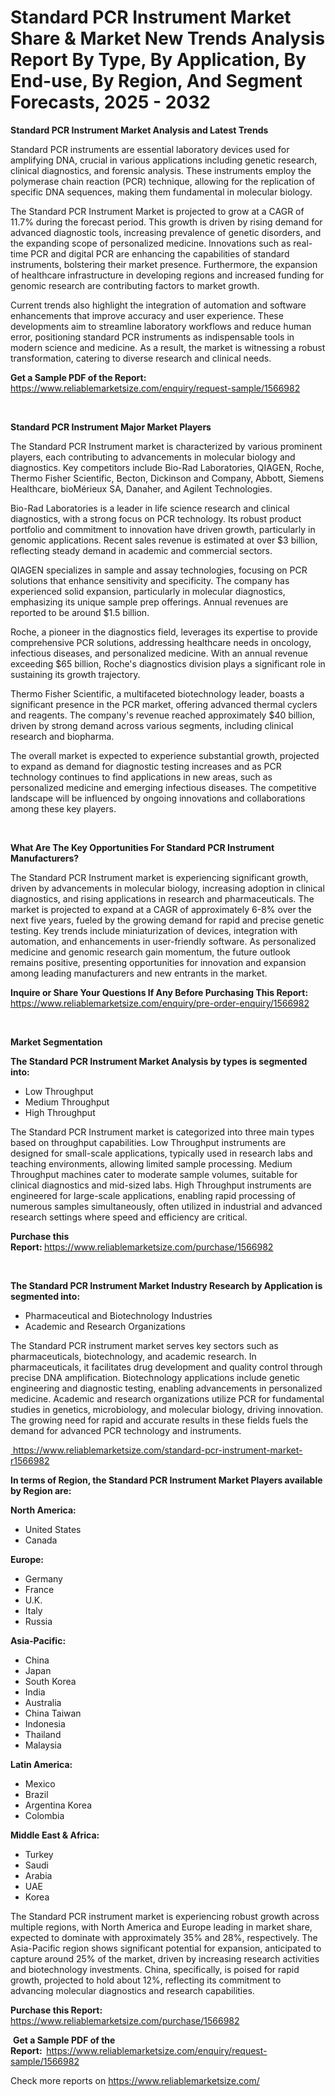 <p><h1>Standard PCR Instrument Market Share & Market New Trends Analysis Report By Type, By Application, By End-use, By Region, And Segment Forecasts, 2025 - 2032</h1></p><p><strong>Standard PCR Instrument Market Analysis and Latest Trends</strong></p>
<p><p>Standard PCR instruments are essential laboratory devices used for amplifying DNA, crucial in various applications including genetic research, clinical diagnostics, and forensic analysis. These instruments employ the polymerase chain reaction (PCR) technique, allowing for the replication of specific DNA sequences, making them fundamental in molecular biology.</p><p>The Standard PCR Instrument Market is projected to grow at a CAGR of 11.7% during the forecast period. This growth is driven by rising demand for advanced diagnostic tools, increasing prevalence of genetic disorders, and the expanding scope of personalized medicine. Innovations such as real-time PCR and digital PCR are enhancing the capabilities of standard instruments, bolstering their market presence. Furthermore, the expansion of healthcare infrastructure in developing regions and increased funding for genomic research are contributing factors to market growth.</p><p>Current trends also highlight the integration of automation and software enhancements that improve accuracy and user experience. These developments aim to streamline laboratory workflows and reduce human error, positioning standard PCR instruments as indispensable tools in modern science and medicine. As a result, the market is witnessing a robust transformation, catering to diverse research and clinical needs.</p></p>
<p><strong>Get a Sample PDF of the Report:&nbsp;</strong> <a href="https://www.reliablemarketsize.com/enquiry/request-sample/1566982?utm_campaign=3220&utm_medium=2&utm_source=Github&utm_content=ia&utm_term=22032025&utm_id=standard-pcr-instrument">https://www.reliablemarketsize.com/enquiry/request-sample/1566982</a></p>
<p>&nbsp;</p>
<p><strong>Standard PCR Instrument Major Market Players</strong></p>
<p><p>The Standard PCR Instrument market is characterized by various prominent players, each contributing to advancements in molecular biology and diagnostics. Key competitors include Bio-Rad Laboratories, QIAGEN, Roche, Thermo Fisher Scientific, Becton, Dickinson and Company, Abbott, Siemens Healthcare, bioMérieux SA, Danaher, and Agilent Technologies.</p><p>Bio-Rad Laboratories is a leader in life science research and clinical diagnostics, with a strong focus on PCR technology. Its robust product portfolio and commitment to innovation have driven growth, particularly in genomic applications. Recent sales revenue is estimated at over $3 billion, reflecting steady demand in academic and commercial sectors.</p><p>QIAGEN specializes in sample and assay technologies, focusing on PCR solutions that enhance sensitivity and specificity. The company has experienced solid expansion, particularly in molecular diagnostics, emphasizing its unique sample prep offerings. Annual revenues are reported to be around $1.5 billion.</p><p>Roche, a pioneer in the diagnostics field, leverages its expertise to provide comprehensive PCR solutions, addressing healthcare needs in oncology, infectious diseases, and personalized medicine. With an annual revenue exceeding $65 billion, Roche's diagnostics division plays a significant role in sustaining its growth trajectory.</p><p>Thermo Fisher Scientific, a multifaceted biotechnology leader, boasts a significant presence in the PCR market, offering advanced thermal cyclers and reagents. The company's revenue reached approximately $40 billion, driven by strong demand across various segments, including clinical research and biopharma.</p><p>The overall market is expected to experience substantial growth, projected to expand as demand for diagnostic testing increases and as PCR technology continues to find applications in new areas, such as personalized medicine and emerging infectious diseases. The competitive landscape will be influenced by ongoing innovations and collaborations among these key players.</p></p>
<p>&nbsp;</p>
<p><strong>What Are The Key Opportunities For Standard PCR Instrument Manufacturers?</strong></p>
<p><p>The Standard PCR Instrument market is experiencing significant growth, driven by advancements in molecular biology, increasing adoption in clinical diagnostics, and rising applications in research and pharmaceuticals. The market is projected to expand at a CAGR of approximately 6-8% over the next five years, fueled by the growing demand for rapid and precise genetic testing. Key trends include miniaturization of devices, integration with automation, and enhancements in user-friendly software. As personalized medicine and genomic research gain momentum, the future outlook remains positive, presenting opportunities for innovation and expansion among leading manufacturers and new entrants in the market.</p></p>
<p><strong>Inquire or Share Your Questions If Any Before Purchasing This Report:</strong> <a href="https://www.reliablemarketsize.com/enquiry/pre-order-enquiry/1566982?utm_campaign=3220&utm_medium=2&utm_source=Github&utm_content=ia&utm_term=22032025&utm_id=standard-pcr-instrument">https://www.reliablemarketsize.com/enquiry/pre-order-enquiry/1566982</a></p>
<p>&nbsp;</p>
<p><strong>Market Segmentation</strong></p>
<p><strong>The Standard PCR Instrument Market Analysis by types is segmented into:</strong></p>
<p><ul><li>Low Throughput</li><li>Medium Throughput</li><li>High Throughput</li></ul></p>
<p><p>The Standard PCR Instrument market is categorized into three main types based on throughput capabilities. Low Throughput instruments are designed for small-scale applications, typically used in research labs and teaching environments, allowing limited sample processing. Medium Throughput machines cater to moderate sample volumes, suitable for clinical diagnostics and mid-sized labs. High Throughput instruments are engineered for large-scale applications, enabling rapid processing of numerous samples simultaneously, often utilized in industrial and advanced research settings where speed and efficiency are critical.</p></p>
<p><strong>Purchase this Report:&nbsp;</strong><a href="https://www.reliablemarketsize.com/purchase/1566982?utm_campaign=3220&utm_medium=2&utm_source=Github&utm_content=ia&utm_term=22032025&utm_id=standard-pcr-instrument">https://www.reliablemarketsize.com/purchase/1566982</a></p>
<p>&nbsp;</p>
<p><strong>The Standard PCR Instrument Market Industry Research by Application is segmented into:</strong></p>
<p><ul><li>Pharmaceutical and Biotechnology Industries</li><li>Academic and Research Organizations</li></ul></p>
<p><p>The Standard PCR instrument market serves key sectors such as pharmaceuticals, biotechnology, and academic research. In pharmaceuticals, it facilitates drug development and quality control through precise DNA amplification. Biotechnology applications include genetic engineering and diagnostic testing, enabling advancements in personalized medicine. Academic and research organizations utilize PCR for fundamental studies in genetics, microbiology, and molecular biology, driving innovation. The growing need for rapid and accurate results in these fields fuels the demand for advanced PCR technology and instruments.</p></p>
<p><a href="https://www.reliablemarketsize.com/standard-pcr-instrument-market-r1566982?utm_campaign=3220&utm_medium=2&utm_source=Github&utm_content=ia&utm_term=22032025&utm_id=standard-pcr-instrument">&nbsp;https://www.reliablemarketsize.com/standard-pcr-instrument-market-r1566982</a></p>
<p><strong>In terms of Region, the Standard PCR Instrument Market Players available by Region are:</strong></p>
<p>
    <p> <strong> North America: </strong>
        <ul>
            <li>United States</li>
            <li>Canada</li>
        </ul>
        </p> 
    <p> <strong> Europe: </strong>
        <ul>
            <li>Germany</li>
            <li>France</li>
            <li>U.K.</li>
            <li>Italy</li>
            <li>Russia</li>
        </ul>
        </p> 
    <p> <strong> Asia-Pacific: </strong>
        <ul>
            <li>China</li>
            <li>Japan</li>
            <li>South Korea</li>
            <li>India</li>
            <li>Australia</li>
            <li>China Taiwan</li>
            <li>Indonesia</li>
            <li>Thailand</li>
            <li>Malaysia</li>
        </ul>
        </p> 
    <p> <strong> Latin America: </strong>
        <ul>
            <li>Mexico</li>
            <li>Brazil</li>
            <li>Argentina Korea</li>
            <li>Colombia</li>
        </ul>
        </p> 
    <p> <strong> Middle East & Africa: </strong>
        <ul>
            <li>Turkey</li>
            <li>Saudi</li>
            <li>Arabia</li>
            <li>UAE</li>
            <li>Korea</li>
        </ul>
    </p>
    </p>
<p><p>The Standard PCR instrument market is experiencing robust growth across multiple regions, with North America and Europe leading in market share, expected to dominate with approximately 35% and 28%, respectively. The Asia-Pacific region shows significant potential for expansion, anticipated to capture around 25% of the market, driven by increasing research activities and biotechnology investments. China, specifically, is poised for rapid growth, projected to hold about 12%, reflecting its commitment to advancing molecular diagnostics and research capabilities.</p></p>
<p><strong>Purchase this Report: </strong><a href="https://www.reliablemarketsize.com/purchase/1566982?utm_campaign=3220&utm_medium=2&utm_source=Github&utm_content=ia&utm_term=22032025&utm_id=standard-pcr-instrument">https://www.reliablemarketsize.com/purchase/1566982</a></p>
<p>&nbsp;<strong>Get a Sample PDF of the Report:&nbsp;&nbsp;</strong><a href="https://www.reliablemarketsize.com/enquiry/request-sample/1566982?utm_campaign=3220&utm_medium=2&utm_source=Github&utm_content=ia&utm_term=22032025&utm_id=standard-pcr-instrument">https://www.reliablemarketsize.com/enquiry/request-sample/1566982</a></p>
<p><strong></strong></p>
<p>Check more reports on <a href="https://www.reliablemarketsize.com/?utm_campaign=3220&utm_medium=2&utm_source=Github&utm_content=ia&utm_term=22032025&utm_id=standard-pcr-instrument">https://www.reliablemarketsize.com/</a></p>